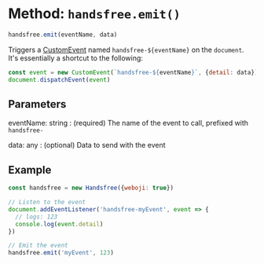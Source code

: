# Method: `handsfree.emit()`

```js
handsfree.emit(eventName, data)
```

Triggers a [CustomEvent](https://developer.mozilla.org/en-US/docs/Web/API/CustomEvent) named `handsfree-${eventName}` on the `document`. It's essentially a shortcut to the following:

```js
const event = new CustomEvent(`handsfree-${eventName}`, {detail: data})
document.dispatchEvent(event)
```

## Parameters

eventName: string
: (required) The name of the event to call, prefixed with `handsfree-`

data: any
: (optional) Data to send with the event

## Example

```js
const handsfree = new Handsfree({weboji: true})

// Listen to the event
document.addEventListener('handsfree-myEvent', event => {
  // logs: 123
  console.log(event.detail)
})

// Emit the event
handsfree.emit('myEvent', 123)
```